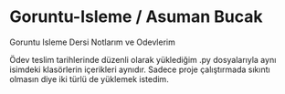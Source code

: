 # Goruntu-Isleme / Asuman Bucak
Goruntu Isleme Dersi Notlarım ve Odevlerim

Ödev teslim tarihlerinde düzenli olarak yüklediğim .py dosyalarıyla aynı isimdeki klasörlerin içerikleri aynıdır. Sadece proje çalıştırmada sıkıntı olmasın diye iki türlü de yüklemek istedim.
